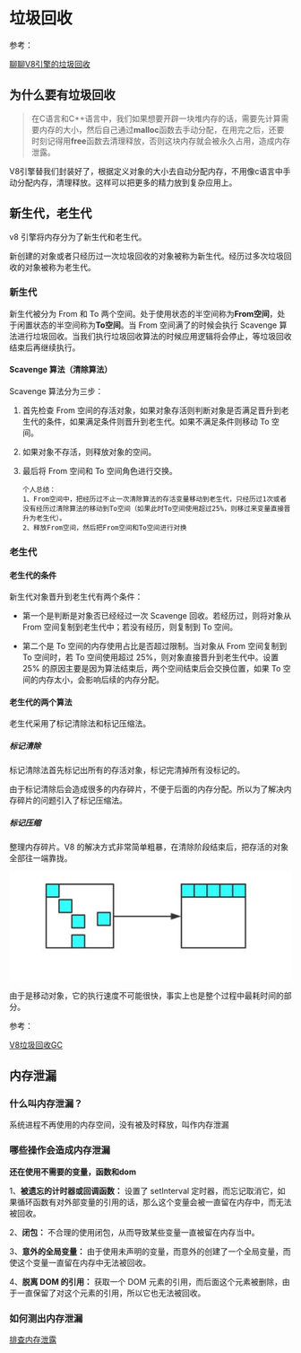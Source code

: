 # 垃圾回收

参考：

[聊聊V8引擎的垃圾回收](https://juejin.cn/post/6844903591510016007)

## 为什么要有垃圾回收

>在C语言和C++语言中，我们如果想要开辟一块堆内存的话，需要先计算需要内存的大小，然后自己通过**malloc**函数去手动分配，在用完之后，还要时刻记得用**free**函数去清理释放，否则这块内存就会被永久占用，造成内存泄露。

V8引擎替我们封装好了，根据定义对象的大小去自动分配内存，不用像c语言中手动分配内存，清理释放。这样可以把更多的精力放到复杂应用上。





## 新生代，老生代

v8 引擎将内存分为了新生代和老生代。

新创建的对象或者只经历过一次垃圾回收的对象被称为新生代。经历过多次垃圾回收的对象被称为老生代。

### 新生代

新生代被分为 From 和 To 两个空间。处于使用状态的半空间称为**From空间**，处于闲置状态的半空间称为**To空间**。当 From 空间满了的时候会执行 Scavenge 算法进行垃圾回收。当我们执行垃圾回收算法的时候应用逻辑将会停止，等垃圾回收结束后再继续执行。

#### Scavenge 算法（清除算法）

Scavenge 算法分为三步：

1. 首先检查 From 空间的存活对象，如果对象存活则判断对象是否满足晋升到老生代的条件，如果满足条件则晋升到老生代。如果不满足条件则移动 To 空间。

2. 如果对象不存活，则释放对象的空间。

3. 最后将 From 空间和 To 空间角色进行交换。

   

   ```
   个人总结：
   1、From空间中，把经历过不止一次清除算法的存活变量移动到老生代，只经历过1次或者没有经历过清除算法的移动到To空间（如果此时To空间使用超过25%，则移过来变量直接晋升为老生代）。
   2、释放From空间，然后把From空间和To空间进行对换
   ```

   

### 老生代

#### 老生代的条件

新生代对象晋升到老生代有两个条件：

- 第一个是判断是对象否已经经过一次 Scavenge 回收。若经历过，则将对象从 From 空间复制到老生代中；若没有经历，则复制到 To 空间。

- 第二个是 To 空间的内存使用占比是否超过限制。当对象从 From 空间复制到 To 空间时，若 To 空间使用超过 25%，则对象直接晋升到老生代中。设置 25% 的原因主要是因为算法结束后，两个空间结束后会交换位置，如果 To 空间的内存太小，会影响后续的内存分配。



#### 老生代的两个算法

老生代采用了标记清除法和标记压缩法。

##### 标记清除

标记清除法首先标记出所有的存活对象，标记完清掉所有没标记的。

由于标记清除后会造成很多的内存碎片，不便于后面的内存分配。所以为了解决内存碎片的问题引入了标记压缩法。

##### 标记压缩

整理内存碎片。V8 的解决方式非常简单粗暴，在清除阶段结束后，把存活的对象全部往一端靠拢。

![image-20210309105908175](图片/image-20210309105908175.png)

由于是移动对象，它的执行速度不可能很快，事实上也是整个过程中最耗时间的部分。



参考：

[V8垃圾回收GC](https://libin1991.github.io/2019/11/19/V8%E5%9E%83%E5%9C%BE%E5%9B%9E%E6%94%B6GC/)



## 内存泄漏

### 什么叫内存泄漏？

系统进程不再使用的内存空间，没有被及时释放，叫作内存泄漏

### 哪些操作会造成内存泄漏

**还在使用不需要的变量，函数和dom**

1、**被遗忘的计时器或回调函数：** 设置了 setInterval 定时器，而忘记取消它，如果循环函数有对外部变量的引用的话，那么这个变量会被一直留在内存中，而无法被回收。

2、**闭包：** 不合理的使用闭包，从而导致某些变量一直被留在内存当中。

3、**意外的全局变量：** 由于使用未声明的变量，而意外的创建了一个全局变量，而使这个变量一直留在内存中无法被回收。

4、**脱离 DOM 的引用：** 获取一个 DOM 元素的引用，而后面这个元素被删除，由于一直保留了对这个元素的引用，所以它也无法被回收。





### 如何测出内存泄漏

[排查内存泄露](../性能优化/排查内存泄露.md)



